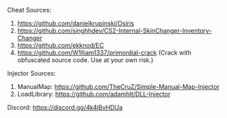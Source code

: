 Cheat Sources:
1. https://github.com/danielkrupinski/Osiris
2. https://github.com/singhhdev/CS2-Internal-SkinChanger-Inventory-Changer
3. https://github.com/ekknod/EC
4. https://github.com/W1lliam1337/primordial-crack (Crack with obfuscated source code. Use at your own risk.)


Injector Sources:
1. ManualMap: https://github.com/TheCruZ/Simple-Manual-Map-Injector
2. LoadLibrary: https://github.com/adamhlt/DLL-Injector

Discord:
https://discord.gg/4k4jBvHDUa
